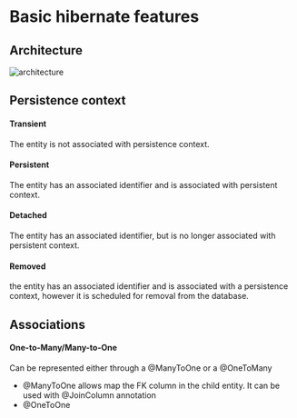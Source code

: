 # Basic hibernate features

## Architecture
![architecture](http://docs.jboss.org/hibernate/orm/5.2/userguide/html_single/images/architecture/data_access_layers.svg)
 
## Persistence context
#### Transient
The entity is not associated with persistence context. 
#### Persistent
The entity has an associated identifier and is associated with persistent context.
#### Detached
The entity has an associated identifier, but is no longer associated with persistent context.
#### Removed
the entity has an associated identifier and is associated with a persistence context, however it is scheduled for removal from the database. 
 
## Associations
#### One-to-Many/Many-to-One
Can be represented either through a @ManyToOne or a @OneToMany
* @ManyToOne allows map the FK column in the child entity. It can be used with @JoinColumn annotation
* @OneToOne